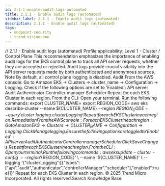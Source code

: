```yaml
---
id: 2-1-1-enable-audit-logs-automated
title: 2.1.1 - Enable audit logs (automated)
sidebar_label: 2.1.1 - Enable audit logs (automated)
description: 2.1.1 - Enable audit logs (automated)
tags:
  - endpoint-security
  - trend-vision-one
---
```


/*<![CDATA[*/ $('#title').html($('meta[name=map-description]').attr('content')); /*]]>*/ 2.1.1 - Enable audit logs (automated) Profile applicability: Level 1 - Cluster / Control Plane This recommendation emphasizes the importance of enabling audit logs for the EKS control plane to track all API server requests, whether they are accepted or rejected. Audit logs provide crucial visibility into the API server requests made by both authenticated and anonymous sources. Note By default, all control plane logging is disabled. Audit From the AWS console: Go to Amazon EKS → Clusters → cluster_name → Configuration → Logging. Check if the following options are set to 'Enabled': API server Audit Authenticator Controller manager Scheduler Repeat for each EKS Cluster in each region. From the CLI: Open your terminal. Run the following commands: export CLUSTER_NAME=<your cluster name> export REGION_CODE=<your region_code> aws eks describe-cluster --name ${CLUSTER_NAME} --region ${REGION_CODE} --query 'cluster.logging.clusterLogging' Repeat for each EKS Cluster in each region. Remediation From the AWS console: For each EKS Cluster in each region: Go to Amazon EKS → Clusters → CLUSTER_NAME → Configuration → Logging. Click Manage logging. Ensure the following options are toggled to 'Enabled': API server Audit Authenticator Controller manager Scheduler Click Save Changes. Repeat for each EKS Cluster in each region. From the CLI: Open your terminal. Run the following commands: aws eks update-cluster-config \ --region '${REGION_CODE}' \ --name '${CLUSTER_NAME}' \ --logging '{"clusterLogging":[{"types":["api","audit","authenticator","controllerManager","scheduler"],"enabled":true}]}' Repeat for each EKS Cluster in each region. © 2025 Trend Micro Incorporated. All rights reserved.Search Knowledge Base